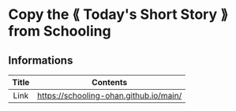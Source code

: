 # Copy the ⟪ Today's Short Story ⟫ from Schooling

## Informations
| Title | Contents |
| :--: | -- |
| Link | https://schooling-ohan.github.io/main/ |
